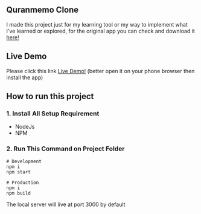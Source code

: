 ## Quranmemo Clone

I made this project just for my learning tool or my way to implement what I've learned or explored, for the original app you can check and download it [here!](https://play.google.com/store/apps/details?id=com.ndeztea.quranmemocommunity&hl=en)

## Live Demo

Please click this link [Live Demo!](https://quranmemo.vercel.app/) (better open it on your phone browser then install the app)

## How to run this project

### 1. Install All Setup Requirement

- NodeJs
- NPM

### 2. Run This Command on Project Folder

```
# Development
npm i
npm start

# Production
npm i
npm build
```

The local server will live at port 3000 by default
